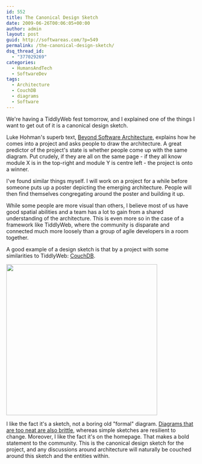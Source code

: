 ```yaml
---
id: 552
title: The Canonical Design Sketch
date: 2009-06-26T00:06:05+00:00
author: admin
layout: post
guid: http://softwareas.com/?p=549
permalink: /the-canonical-design-sketch/
dsq_thread_id:
  - "377029269"
categories:
  - HumansAndTech
  - SoftwareDev
tags:
  - Architecture
  - CouchDB
  - diagrams
  - Software
---
```

We're having a TiddlyWeb fest tomorrow, and I explained one of the things I want to get out of it is a canonical design sketch.

Luke Hohman's superb text, <a href="http://www.amazon.com/exec/obidos/tg/detail/-/0201775948/">Beyond Software Architecture</a>, explains how he comes into a project and asks people to draw the architecture. A great predictor of the project's state is whether people come up with the same diagram. Put crudely, if they are all on the same page - if they all know module X is in the top-right and module Y is centre left - the project is onto a winner.

I've found similar things myself. I will work on a project for a while before someone puts up a poster depicting the emerging architecture. People will then find themselves congregating around the poster and building it up.

While some people are more visual than others, I believe most of us have good spatial abilities and a team has a lot to gain from a shared understanding of the architecture. This is even more so in the case of a framework like TiddlyWeb, where the community is disparate and connected much more loosely than a group of agile developers in a room together.

A good example of a design sketch is that by a project with some similarities to TiddlyWeb: <a href="http://couchdb.apache.org/">CouchDB</a>.

<img src="http://picupper.com/2009/06/25/couchdb.png" width="400px" />

I like the fact it's a sketch, not a boring old "formal" diagram. <a href="http://en.wikipedia.org/wiki/Notes_on_the_Synthesis_of_Form">Diagrams that are too neat are also brittle</a>, whereas simple sketches are resilient to change. Moreover, I like the fact it's on the homepage. That makes a bold statement to the community. This is the canonical design sketch for the project, and any discussions around architecture will naturally be couched around this sketch and the entities within.